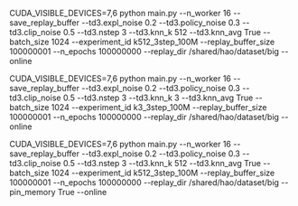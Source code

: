 <!-- OMP_NUM_THREADS=1 MKL_NUM_THREADS=1  -->
CUDA_VISIBLE_DEVICES=7,6 python main.py --n_worker 16 --save_replay_buffer --td3.expl_noise 0.2 --td3.policy_noise 0.3 --td3.clip_noise 0.5 --td3.nstep 3 --td3.knn_k 512 --td3.knn_avg True --batch_size 1024 --experiment_id k512_3step_100M --replay_buffer_size 100000001 --n_epochs 100000000 --replay_dir /shared/hao/dataset/big  --online

CUDA_VISIBLE_DEVICES=7,6 python main.py --n_worker 16 --save_replay_buffer --td3.expl_noise 0.2 --td3.policy_noise 0.3 --td3.clip_noise 0.5 --td3.nstep 3 --td3.knn_k 3 --td3.knn_avg True --batch_size 1024 --experiment_id k3_3step_100M --replay_buffer_size 100000001 --n_epochs 100000000 --replay_dir /shared/hao/dataset/big --online


CUDA_VISIBLE_DEVICES=7,6 python main.py --n_worker 16 --save_replay_buffer --td3.expl_noise 0.2 --td3.policy_noise 0.3 --td3.clip_noise 0.5 --td3.nstep 3 --td3.knn_k 512 --td3.knn_avg True --batch_size 1024 --experiment_id k512_3step_100M --replay_buffer_size 100000001 --n_epochs 100000000 --replay_dir /shared/hao/dataset/big --pin_memory True --online
